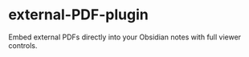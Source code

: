 # external-PDF-plugin
Embed external PDFs directly into your Obsidian notes with full viewer controls.
